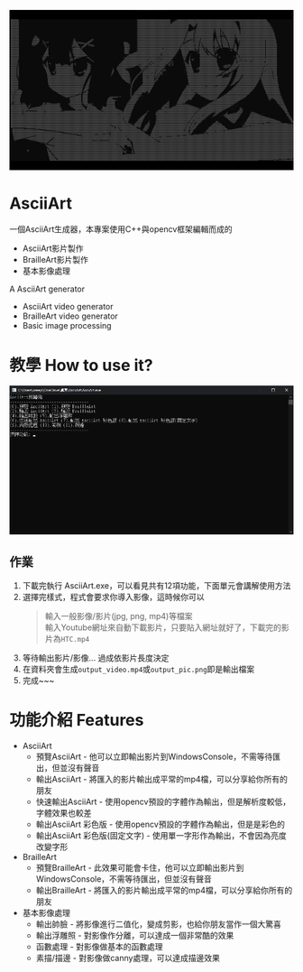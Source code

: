 ![alt text](https://github.com/creeper531100/Ascii_Art/blob/master/%E4%BB%8B%E7%B4%B9/title.png?raw=true)
# AsciiArt
一個AsciiArt生成器，本專案使用C++與opencv框架編輯而成的<br>
- AsciiArt影片製作<br>
- BrailleArt影片製作<br>
- 基本影像處理<br>

A AsciiArt generator<br>
- AsciiArt video generator
- BrailleArt video generator
- Basic image processing

# 教學 How to use it?
![alt text](https://github.com/creeper531100/Ascii_Art/blob/master/%E4%BB%8B%E7%B4%B9/main.png?raw=true)<br>
## 作業
  1. 下載完執行 AsciiArt.exe，可以看見共有12項功能，下面單元會講解使用方法<br>
  2. 選擇完樣式，程式會要求你導入影像，這時候你可以<br>
      > 輸入一般影像/影片(jpg, png, mp4)等檔案<br>
      > 輸入Youtube網址來自動下載影片，只要貼入網址就好了，下載完的影片為`HTC.mp4`<br>
  3. 等待輸出影片/影像... 過成依影片長度決定
  4. 在資料夾會生成`output_video.mp4`或`output_pic.png`即是輸出檔案
  5. 完成~~~

# 功能介紹 Features
* AsciiArt
  * 預覽AsciiArt - 他可以立即輸出影片到WindowsConsole，不需等待匯出，但並沒有聲音
  * 輸出AsciiArt - 將匯入的影片輸出成平常的mp4檔，可以分享給你所有的朋友
  * 快速輸出AsciiArt - 使用opencv預設的字體作為輸出，但是解析度較低，字體效果也較差
  * 輸出AsciiArt 彩色版 - 使用opencv預設的字體作為輸出，但是是彩色的
  * 輸出AsciiArt 彩色版(固定文字) - 使用單一字形作為輸出，不會因為亮度改變字形
* BrailleArt
  * 預覽BrailleArt - 此效果可能會卡住，他可以立即輸出影片到WindowsConsole，不需等待匯出，但並沒有聲音
  * 輸出BrailleArt - 將匯入的影片輸出成平常的mp4檔，可以分享給你所有的朋友
* 基本影像處理 
  * 輸出帥臉 - 將影像進行二值化，變成剪影，也給你朋友當作一個大驚喜
  * 輸出浮雕照 - 對影像作分離，可以達成一個非常酷的效果
  * 函數處理 - 對影像做基本的函數處理
  * 素描/描邊 - 對影像做canny處理，可以達成描邊效果
